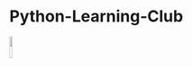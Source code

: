 # Python-Learning-Club

<img src="https://img.devrant.com/devrant/rant/r_761752_NXWNB.jpg" style="width:10%">
